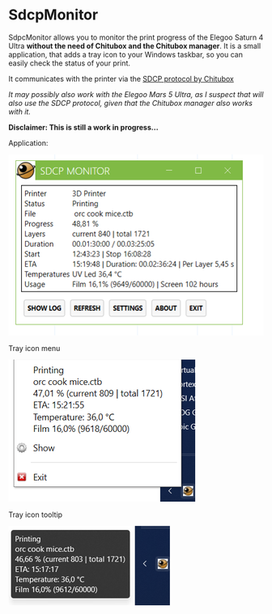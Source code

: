 # SdcpMonitor
SdpcMonitor allows you to monitor the print progress of the Elegoo Saturn 4 Ultra **without the need of Chitubox and the Chitubox manager**.
It is a small application, that adds a tray icon to your Windows taskbar, so you can easily check the status of your print.

It communicates with the printer via the [SDCP protocol by Chitubox](https://github.com/cbd-tech/SDCP-Smart-Device-Control-Protocol-V3.0.0/blob/bdbeedbad90d825fb67fae49f1316f41b97a1aa3/SDCP(Smart%20Device%20Control%20Protocol)_V3.0.0_EN.md)

*It may possibly also work with the Elegoo Mars 5 Ultra, as I suspect that will also use the SDCP protocol, given that the Chitubox manager also works with it.*

**Disclaimer: This is still a work in progress...**

Application:

![Screenshot of the application](screenshots/application.png)

Tray icon menu

![Screenshot of the trayicon menu](screenshots/trayicon_menu.png)

Tray icon tooltip

![Screenshot of the trayicon tooltip](screenshots/trayicon_tooltip.png)

